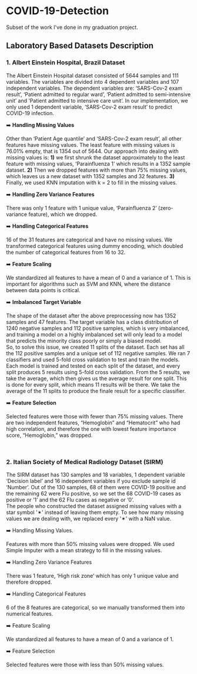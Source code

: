 # COVID-19-Detection
Subset of the work I've done in my graduation project.


## Laboratory Based Datasets Description


### 1. Albert Einstein Hospital, Brazil Dataset <br>

The Albert Einstein Hospital dataset consisted of 5644 samples and 111 variables. The variables are divided into 4 dependent variables and 107 independent variables. The dependent variables are: ‘SARS-Cov-2 exam result’, ‘Patient admitted to regular ward’, ‘Patient admitted to semi-intensive unit’ and ‘Patient admitted to intensive care unit’. In our implementation, we only used 1 dependent variable, ‘SARS-Cov-2 exam result’ to predict COVID-19 infection.

➡️ **Handling Missing Values** <br>

Other than ‘Patient Age quantile’ and ‘SARS-Cov-2 exam result’, all other features have missing values. The least feature with missing values is 76.01% empty, that is 1354 out of 5644. Our approach into dealing with missing values is: **1)** we first shrunk the dataset approximately to the least feature with missing values, ‘Parainfluenza 1’ which results in a 1352 sample dataset. **2)** Then we dropped features with more than 75% missing values, which leaves us a new dataset with 1352 samples and 32 features. **3)** Finally, we used KNN imputation with k = 2 to fill in the missing values.

➡️ **Handling Zero Variance Features** <br>

There was only 1 feature with 1 unique value, ‘Parainfluenza 2’ (zero-variance feature), which we dropped.

➡️ **Handling Categorical Features** <br>

16 of the 31 features are categorical and have no missing values. We transformed categorical features using dummy encoding, which doubled the number of categorical 
features from 16 to 32.

➡️ **Feature Scaling** <br>

We standardized all features to have a mean of 0 and a variance of 1. This is important for algorithms such as SVM and KNN, where the distance between data points is critical.

➡️ **Imbalanced Target Variable** <br>

The shape of the dataset after the above preprocessing now has 1352 samples and 47 features. The target variable has a class distribution of 1240 negative samples and 112 positive samples, which is very imbalanced, and training a model on a highly imbalanced set will only lead to a model that predicts the minority class poorly or simply a biased model. <br> 
So, to solve this issue, we created 11 splits of the dataset. Each set has all the 112 positive samples and a unique set of 112 negative samples. We ran 7 classifiers and used 5-fold cross validation to test and train the models. Each model is trained and tested on each split of the dataset, and every split produces 5 results using 5-fold cross validation. From the 5 results, we take the average, which then gives us the average result for one split. This is done for every split, which means 11 results will be there. We take the average of the 11 splits to produce the finale result for a specific classifier.

➡️ **Feature Selection** <br>

Selected features were those with fewer than 75% missing values. There are two independent features, “Hemoglobin” and “Hematocrit” who had high correlation, and therefore the one with lowest feature importance score, “Hemoglobin,” was dropped.

<br>

### 2. Italian Society of Medical Radiology Dataset (SIRM) <br>

The SIRM dataset has 130 samples and 18 variables, 1 dependent variable ‘Decision label’ and 16 independent variables if you exclude sample id ‘Number’. Out of the 130 samples, 68 of them were COVID-19 positive and the remaining 62 were Flu positive, so we set the 68 COVID-19 cases as positive or ‘1’ and the 62 Flu cases as negative or ‘0’.
<br>
The people who constructed the dataset assigned missing values with a star symbol '✶' instead of leaving them empty. To see how many missing values we are dealing with, we replaced every '✶' with a NaN value. 

➡️ Handling Missing Values. <br>

Features with more than 50% missing values were dropped. We used Simple Imputer with a mean strategy to fill in the missing values. 

➡️ Handling Zero Variance Features <br>

There was 1 feature, ‘High risk zone’ which has only 1 unique value and therefore dropped.

➡️ Handling Categorical Features <br>

6 of the 8 features are categorical, so we manually transformed them into numerical features.

➡️ Feature Scaling <br>

We standardized all features to have a mean of 0 and a variance of 1.

➡️ Feature Selection <br>

Selected features were those with less than 50% missing values.


